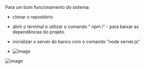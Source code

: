 Para um bom funcionamento do sistema: 

- clonar o repositório
- abrir o terminal e utilizar o comando " npm i"  - para baixar as dependências do projeto.
- inicializar o server do banco com o comando "node server.js"

- ![image](https://github.com/efigueiredo13/ProfissionalizaJa/assets/112914813/c6473e8d-1e41-44c1-97e5-30c741f1ce7c)

![image](https://github.com/efigueiredo13/ProfissionalizaJa/assets/112914813/8ece5bb4-741a-44a4-a41d-1038e33e9b9a)
